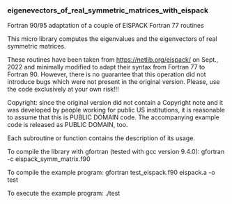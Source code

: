 ### eigenevectors_of_real_symmetric_matrices_with_eispack
Fortran 90/95 adaptation of a couple of EISPACK Fortran 77 routines

This micro library computes the eigenvalues and the eigenvectors of
real symmetric matrices.

These routines have been taken from https://netlib.org/eispack/ on Sept., 2022
and minimally modified to adapt their syntax from Fortran 77 to Fortran 90.
However, there is no guarantee that this operation did not introduce bugs which
were not present in the original version.
Please, use the code exclusively at your own risk!!!

Copyright: since the original version did not contain a Copyright note and it
was developed by people working for public US institutions, it is reasonable
to assume that this is PUBLIC DOMAIN code.
The accompanying example code is released as PUBLIC DOMAIN, too.

Each subroutine or function contains the description of its usage.

To compile the library with gfortran (tested with gcc version 9.4.0):
gfortran -c eispack_symm_matrix.f90

To compile the example program:
gfortran test_eispack.f90 eispack.a -o test

To execute the example program:
./test
